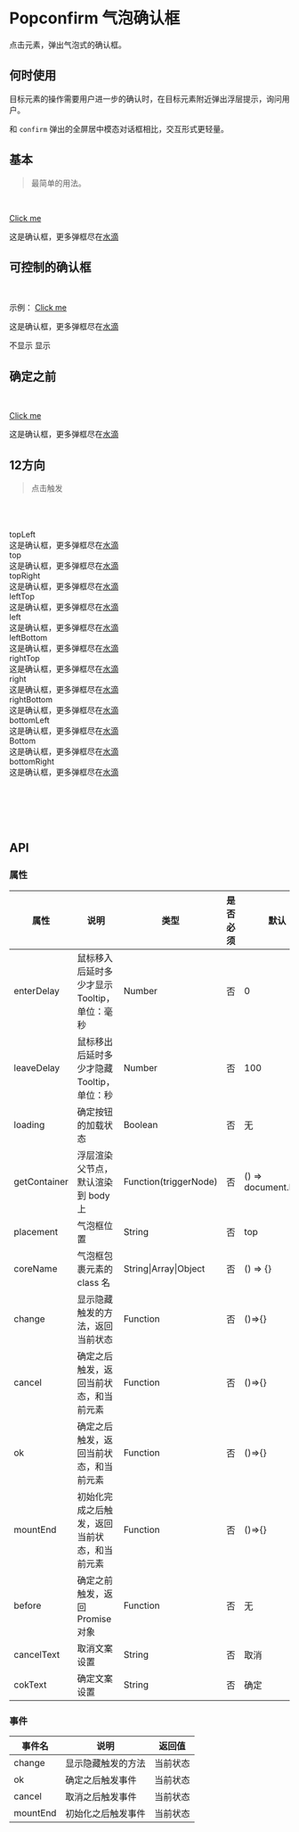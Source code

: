 # Popconfirm 气泡确认框

点击元素，弹出气泡式的确认框。

## 何时使用

目标元素的操作需要用户进一步的确认时，在目标元素附近弹出浮层提示，询问用户。

和 `confirm` 弹出的全屏居中模态对话框相比，交互形式更轻量。


## 基本
>最简单的用法。

<br>
<p>
  <w-popconfirm>
    <a href="javascript:;">Click me</a>
    <div slot="content">
      <p style="margin: 0;">这是确认框，更多弹框尽在<a href="https://github.com/fe6/water" target="\_blank">水滴</a></p>
    </div>
  </w-popconfirm>
</p>

## 可控制的确认框

<br>
<p>
  示例：
  <w-popconfirm v-model="oneStatus" okText="知道了" cancelText="关闭">
    <a href="javascript:;">Click me</a>
    <div slot="content">
      <p style="margin: 0;">这是确认框，更多弹框尽在<a href="https://github.com/fe6/water" target="\_blank">水滴</a></p>
    </div>
  </w-popconfirm>
</p>

<p>
  <w-switch v-model="oneStatus" :stop="true">
    <span slot="open">不显示</span>
    <span slot="close">显示</span>
  </w-switch>
</p>

## 确定之前

<br>
<p>
  <w-popconfirm :loading="isLoading" :before="before">
    <a href="javascript:;">Click me</a>
    <div slot="content">
      <p style="margin: 0;"><w-icon /> 这是确认框，更多弹框尽在<a href="https://github.com/fe6/water" target="\_blank">水滴</a></p>
    </div>
  </w-popconfirm>
</p>

## 12方向

> 点击触发

<br>
<br>
<br>

<div class="popconfirm">
  <div class="demo-popover-top">
    <w-popconfirm coreName="demo-popover-core" placement="topLeft">
      <w-button prefix="demo-tooltip">topLeft</w-button>
      <div slot="content">
        <p style="margin: 0;"><w-icon /> 这是确认框，更多弹框尽在<a href="https://github.com/fe6/water" target="\_blank">水滴</a></p>
      </div>
    </w-popconfirm>
    <w-popconfirm coreName="demo-popover-core">
      <w-button prefix="demo-tooltip">top</w-button>
      <div slot="content">
        <p style="margin: 0;"><w-icon /> 这是确认框，更多弹框尽在<a href="https://github.com/fe6/water" target="\_blank">水滴</a></p>
      </div>
    </w-popconfirm>
    <w-popconfirm coreName="demo-popover-core" placement="topRight">
      <w-button prefix="demo-tooltip">topRight</w-button>
      <div slot="content">
        <p style="margin: 0;"><w-icon /> 这是确认框，更多弹框尽在<a href="https://github.com/fe6/water" target="\_blank">水滴</a></p>
      </div>
    </w-popconfirm>
  </div>
  <div class="demo-popover-left">
    <w-popconfirm coreName="demo-popover-core" placement="leftTop">
      <w-button prefix="demo-tooltip">leftTop</w-button>
      <div slot="content">
        <p style="margin: 0;"><w-icon /> 这是确认框，更多弹框尽在<a href="https://github.com/fe6/water" target="\_blank">水滴</a></p>
      </div>
    </w-popconfirm>
    <w-popconfirm coreName="demo-popover-core" placement="left">
      <w-button prefix="demo-tooltip">left</w-button>
      <div slot="content">
        <p style="margin: 0;"><w-icon /> 这是确认框，更多弹框尽在<a href="https://github.com/fe6/water" target="\_blank">水滴</a></p>
      </div>
    </w-popconfirm>
    <w-popconfirm coreName="demo-popover-core" placement="leftBottom">
      <w-button prefix="demo-tooltip">leftBottom</w-button>
      <div slot="content">
        <p style="margin: 0;"><w-icon /> 这是确认框，更多弹框尽在<a href="https://github.com/fe6/water" target="\_blank">水滴</a></p>
      </div>
    </w-popconfirm>
  </div>
  <div class="demo-popover-right">
    <w-popconfirm coreName="demo-popover-core" placement="rightTop">
      <w-button prefix="demo-tooltip">rightTop</w-button>
      <div slot="content">
        <p style="margin: 0;"><w-icon /> 这是确认框，更多弹框尽在<a href="https://github.com/fe6/water" target="\_blank">水滴</a></p>
      </div>
    </w-popconfirm>
    <w-popconfirm coreName="demo-popover-core" placement="right">
      <w-button prefix="demo-tooltip">right</w-button>
      <div slot="content">
        <p style="margin: 0;"><w-icon /> 这是确认框，更多弹框尽在<a href="https://github.com/fe6/water" target="\_blank">水滴</a></p>
      </div>
    </w-popconfirm>
    <w-popconfirm coreName="demo-popover-core" placement="rightBottom">
      <w-button prefix="demo-tooltip">rightBottom</w-button>
      <div slot="content">
        <p style="margin: 0;"><w-icon /> 这是确认框，更多弹框尽在<a href="https://github.com/fe6/water" target="\_blank">水滴</a></p>
      </div>
    </w-popconfirm>
  </div>
  <div class="demo-popover-bottom">
    <w-popconfirm coreName="demo-popover-core" placement="bottomLeft">
      <w-button prefix="demo-tooltip">bottomLeft</w-button>
      <div slot="content">
        <p style="margin: 0;"><w-icon /> 这是确认框，更多弹框尽在<a href="https://github.com/fe6/water" target="\_blank">水滴</a></p>
      </div>
    </w-popconfirm>
    <w-popconfirm coreName="demo-popover-core" placement="bottom">
      <w-button prefix="demo-tooltip">Bottom</w-button>
      <div slot="content">
        <p style="margin: 0;"><w-icon /> 这是确认框，更多弹框尽在<a href="https://github.com/fe6/water" target="\_blank">水滴</a></p>
      </div>
    </w-popconfirm>
    <w-popconfirm coreName="demo-popover-core" placement="bottomRight">
      <w-button prefix="demo-tooltip">bottomRight</w-button>
      <div slot="content">
        <p style="margin: 0;"><w-icon /> 这是确认框，更多弹框尽在<a href="https://github.com/fe6/water" target="\_blank">水滴</a></p>
      </div>
    </w-popconfirm>
  </div>
</div>

<br>
<br>
<br>
<br>
<br>

## API

### 属性

|属性|说明|类型|是否必须|默认|
|---|---|----|-------|---|
|enterDelay|鼠标移入后延时多少才显示 Tooltip，单位：毫秒|Number|否|0|
|leaveDelay|鼠标移出后延时多少才隐藏 Tooltip，单位：秒|Number|否|100|
|loading|确定按钮的加载状态|Boolean|否|无|
|getContainer|浮层渲染父节点，默认渲染到 body 上|Function(triggerNode)|否|() => document.body|
|placement|气泡框位置|String|否|top|
|coreName|气泡框包裹元素的 class 名|String\|Array\|Object|否|() => {}|
|change|显示隐藏触发的方法，返回当前状态|Function|否|()=>{}|
|cancel|确定之后触发，返回当前状态，和当前元素|Function|否|()=>{}|
|ok|确定之后触发，返回当前状态，和当前元素|Function|否|()=>{}|
|mountEnd|初始化完成之后触发，返回当前状态，和当前元素|Function|否|()=>{}|
|before|确定之前触发，返回 Promise 对象|Function|否|无|
|cancelText|取消文案设置|String|否|取消|
|cokText|确定文案设置|String|否|确定|

### 事件

|事件名|说明|返回值|
|-----|---|-----|
|change|显示隐藏触发的方法|当前状态|
|ok|确定之后触发事件|当前状态|
|cancel|取消之后触发事件|当前状态|
|mountEnd|初始化之后触发事件|当前状态|

<script>
import WIcon from '../water/icon/Icon';
import WSwitch from '../water/switch/Switch';
import WButton from '../water/button/Button';
import WPopconfirm from '../water/popconfirm/core';

export default {
  data() {
    return {
      sizeStatus: 0,
      oneStatus: false,
      isLoading: false,
      groupConfig: ['small', '', 'large',],}
    },
  components: {
    WPopconfirm,
    WButton,
    WIcon,
    WSwitch,
  },
  methods: {
    changeOneStatus() {
      this.oneStatus = !this.oneStatus;
    },
    before: async function() {
      this.isLoading = true;
      return new Promise((resolve, reject) => {
        setTimeout(() => {
          this.isLoading = false;
          resolve()
        }, 2000);
      } )
    },
  },
};
</script>
<style lang="scss">
@import '../water/switch/style/switch.scss';
@import '../water/popconfirm/style/popconfirm.scss';
</style>
